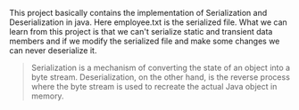 This project basically contains the implementation of Serialization and Deserialization in java.
Here employee.txt is the serialized file.
What we can learn from this project is that we can't serialize static and transient data members and if we modify the serialized file and make some changes we can never deserialize it.
>Serialization is a mechanism of converting the state of an object into a byte stream.
>Deserialization, on the other hand, is the reverse process where the byte stream is used to recreate the actual Java object in memory.